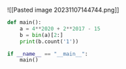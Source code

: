 ![[Pasted image 20231107144744.png]]
```python
def main():
    a = 4**2020 + 2**2017 - 15
    b = bin(a)[2:]
    print(b.count('1'))

if __name__ == "__main__":
    main()
```
